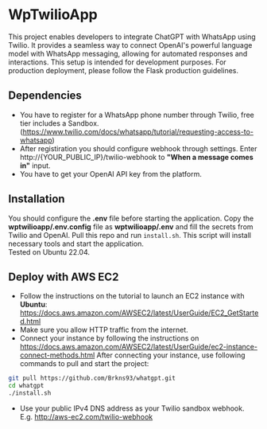 # WpTwilioApp
This project enables developers to integrate ChatGPT with WhatsApp using Twilio. It provides a seamless way to connect OpenAI's powerful language model with WhatsApp messaging, allowing for automated responses and interactions. This setup is intended for development purposes. For production deployment, please follow the Flask production guidelines.

## Dependencies
- You have to register for a WhatsApp phone number through Twilio, free tier includes a Sandbox. (https://www.twilio.com/docs/whatsapp/tutorial/requesting-access-to-whatsapp)
- After registiration you should configure webhook through settings. Enter http://{YOUR_PUBLIC_IP}/twilio-webhook to **"When a message comes in"** input.
- You have to get your OpenAI API key from the platform.

## Installation
You should configure the **.env** file before starting the application. Copy the **wptwilioapp/.env.config** file as **wptwilioapp/.env** and fill the secrets from Twilio and OpenAI. Pull this repo and run `install.sh`. This script will install necessary tools and start the application.  
Tested on Ubuntu 22.04.

## Deploy with AWS EC2
- Follow the instructions on the tutorial to launch an EC2 instance with **Ubuntu**: https://docs.aws.amazon.com/AWSEC2/latest/UserGuide/EC2_GetStarted.html
- Make sure you allow HTTP traffic from the internet.
- Connect your instance by following the instructions on https://docs.aws.amazon.com/AWSEC2/latest/UserGuide/ec2-instance-connect-methods.html
After connecting your instance, use following commands to pull and start the project:
```bash
git pull https://github.com/Brkns93/whatgpt.git
cd whatgpt
./install.sh
```
- Use your public IPv4 DNS address as your Twilio sandbox webhook. E.g. http://aws-ec2.com/twilio-webhook

